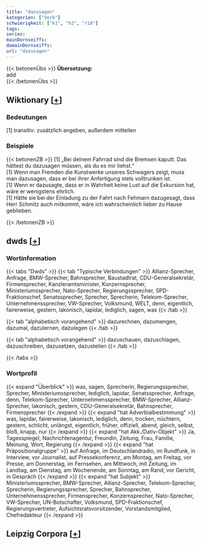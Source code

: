 ```yaml
---
title: "dazusagen"
kategorien: ["Verb"]
schwierigkeit: ["k1", "h2", "r18"]
tags:
series:
mainDornseiffs:
domainDornseiffs:
url: "dazusagen"
---
```


{{< betonenÜbs >}}
**Übersetzung:**  
add  
{{< /betonenÜbs >}}

## Wiktionary [[+](https://de.wiktionary.org/wiki/dazusagen)]

### Bedeutungen
[1] transitiv: zusätzlich angeben, außerdem mitteilen  

### Beispiele
{{< betonenZB >}}
[1] „Bei deinem Fahrrad sind die Bremsen kaputt. Das hättest du dazusagen müssen, als du es mir liehst.“  
[1] Wenn man Fremden die Kunstwerke unseres Schwagers zeigt, muss man dazusagen, dass er bei ihrer Anfertigung stets volltrunken ist.  
[1] Wenn er dazusagte, dass er in Wahrheit keine Lust auf die Exkursion hat, wäre er wenigstens ehrlich.  
[1] Hätte sie bei der Einladung zu der Fahrt nach Fehmarn dazugesagt, dass Herr Schmitz auch mitkommt, wäre ich wahrscheinlich lieber zu Hause geblieben.  

{{< /betonenZB >}}


## dwds [[+](https://www.dwds.de/wb/dazusagen)]

### Wortinformation
{{< tabs "Dwds" >}}
{{< tab "Typische Verbindungen" >}}
Allianz-Sprecher, Anfrage, BMW-Sprecher, Bahnsprecher, Baustadtrat, CDU-Generalsekretär, Firmensprecher, Kanzleramtsminister, Konzernsprecher, Ministeriumssprecher, Nato-Sprecher, Regierungssprecher, SPD-Fraktionschef, Senatssprecher, Sprecher, Sprecherin, Telekom-Sprecher, Unternehmenssprecher, VW-Sprecher, Volksmund, WELT, denn, eigentlich, fairerweise, gestern, lakonisch, lapidar, lediglich, sagen, was
{{< /tab >}}

{{< tab "alphabetisch vorangehend" >}}
dazurechnen, dazumengen, dazumal, dazulernen, dazulegen
{{< /tab >}}

{{< tab "alphabetisch vorangehend" >}}
dazuschauen, dazuschlagen, dazuschreiben, dazusetzen, dazustellen
{{< /tab >}}

{{< /tabs >}}

### Wortprofil
{{< expand "Überblick" >}} was, sagen, Sprecherin, Regierungssprecher, Sprecher, Ministeriumssprecher, lediglich, lapidar, Senatssprecher, Anfrage, denn, Telekom-Sprecher, Unternehmenssprecher, BMW-Sprecher, Allianz-Sprecher, lakonisch, gestern, CDU-Generalsekretär, Bahnsprecher, Firmensprecher {{< /expand >}}
{{< expand "hat Adverbialbestimmung" >}} was, lapidar, fairerweise, lakonisch, lediglich, denn, trocken, nüchtern, gestern, schlicht, unlängst, eigentlich, früher, offiziell, abend, gleich, selbst, bloß, knapp, nur {{< /expand >}}
{{< expand "hat Akk./Dativ-Objekt" >}} Ja, Tagesspiegel, Nachrichtenagentur, Freundin, Zeitung, Frau, Familie, Meinung, Wort, Regierung {{< /expand >}}
{{< expand "hat Präpositionalgruppe" >}} auf Anfrage, im Deutschlandradio, im Rundfunk, in Interview, vor Journalist, auf Pressekonferenz, am Montag, am Freitag, vor Presse, am Donnerstag, im Fernsehen, am Mittwoch, mit Zeitung, im Landtag, am Dienstag, am Wochenende, am Sonntag, am Rand, vor Gericht, in Gespräch {{< /expand >}}
{{< expand "hat Subjekt" >}} Ministeriumssprecher, BMW-Sprecher, Allianz-Sprecher, Telekom-Sprecher, Sprecherin, Regierungssprecher, Sprecher, Bahnsprecher, Unternehmenssprecher, Firmensprecher, Konzernsprecher, Nato-Sprecher, VW-Sprecher, UN-Botschafter, Volksmund, SPD-Fraktionschef, Regierungsvertreter, Aufsichtsratsvorsitzender, Vorstandsmitglied, Chefredakteur {{< /expand >}}

## Leipzig Corpora [[+](https://corpora.uni-leipzig.de/en/res?word=dazusagen&corpusId=deu_newscrawl-public_2018)]

